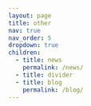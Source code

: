 ```yaml
---
layout: page
title: other
nav: true
nav_order: 5
dropdown: true
children:
  - title: news
    permalink: /news/
  - title: divider
  - title: blog
    permalink: /blog/
---
```

